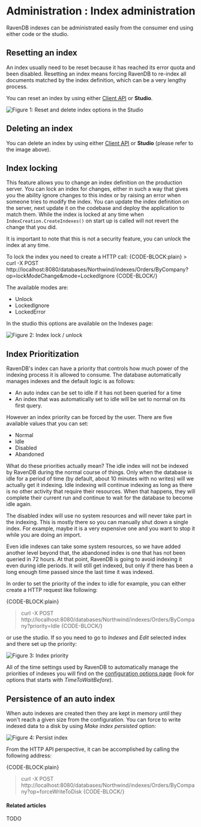 # Administration : Index administration

RavenDB indexes can be administrated easily from the consumer end using either code or the studio.

## Resetting an index

An index usually need to be reset because it has reached its error quota and been disabled. Resetting an index means forcing RavenDB to re-index all documents matched by the index definition, which can be a very lengthy process.

You can reset an index by using either [Client API](../../client-api/commands/indexes/how-to/reset-index) or **Studio**.

![Figure 1: Reset and delete index options in the Studio](images/index-lock-unlock-ui.png)

## Deleting an index

You can delete an index by using either [Client API](../../client-api/commands/indexes/delete) or **Studio** (please refer to the image above).

## Index locking

This feature allows you to change an index definition on the production server. You can lock an index for changes, either in such a way that gives you the ability ignore changes to this index
or by raising an error when someone tries to modify the index. You can update the index definition on the server, next update it on the codebase and deploy the application to match them. While the index is locked
at any time when `IndexCreation.CreateIndexes()` on start up is called will not revert the change that you did.

It is important to note that this is not a security feature, you can unlock the index at any time.

To lock the index you need to create a HTTP call:
{CODE-BLOCK:plain}
    > curl -X POST http://localhost:8080/databases/Northwind/indexes/Orders/ByCompany?op=lockModeChange&mode=LockedIgnore
{CODE-BLOCK/}

The available modes are:

* Unlock
* LockedIgnore
* LockedError

In the studio this options are available on the Indexes page:

![Figure 2: Index lock / unlock](images/index-lock-unlock-ui.png)

## Index Prioritization

RavenDB's index can have a priority that controls how much power of the indexing process it is allowed to consume. The database automatically manages indexes and the default logic 
is as follows:

* An auto index can be set to idle if it has not been queried for a time
* An index that was automatically set to idle will be set to normal on its first query.

However an index priority can be forced by the user. There are five available values that you can set:

* Normal
* Idle
* Disabled
* Abandoned

What do these priorities actually mean? The idle index will not be indexed by RavenDB during the normal course of things. Only when the database is idle 
for a period of time (by default, about 10 minutes with no writes) will we actually get it indexing. Idle indexing will continue indexing as long as there 
is no other activity that require their resources. When that happens, they will complete their current run and continue to wait for the database to become idle again.

The disabled index will use no system resources and will never take part in the indexing. This is mostly there so you can manually shut down a single index. 
For example, maybe it is a very expensive one and you want to stop it while you are doing an import.

Even idle indexes can take some system resources, so we have added another level beyond that, the abandoned index is one that has not been queried in 72 hours.
At that point, RavenDB is going to avoid indexing it even during idle periods. It will still get indexed, but only if there has been a long enough time passed 
since the last time it was indexed.

In order to set the priority of the index to idle for example, you can either create a HTTP request like following:

{CODE-BLOCK:plain}
> curl -X POST http://localhost:8080/databases/Northwind/indexes/Orders/ByCompany?priority=Idle
{CODE-BLOCK/}

or use the studio. If so you need to go to _Indexes_ and _Edit_ selected index and there set up the priority:

![Figure 3: Index priority](images/index-priority.png)

All of the time settings used by RavenDB to automatically manage the priorities of indexes you will find on the [configuration options page](../../server/configuration/configuration-options) (look for options that starts with <em>TimeToWaitBefore</em>). 


## Persistence of an auto index

When auto indexes are created then they are kept in memory until they won't reach a given size from the configuration. You can force to write indexed data to a disk by using _Make index persisted_ option:

![Figure 4: Persist index](images/index-persist.png)

From the HTTP API perspective, it can be accomplished by calling the following address:

 {CODE-BLOCK:plain}
> curl -X POST http://localhost:8080/databases/Northwind/indexes/Orders/ByCompany?op=forceWriteToDisk
{CODE-BLOCK/}

#### Related articles

TODO

